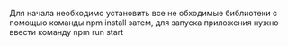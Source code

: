 Для начала необходимо установить все не обходимые библиотеки с помощью команды npm install
затем, для запуска приложения нужно ввести команду npm run start
